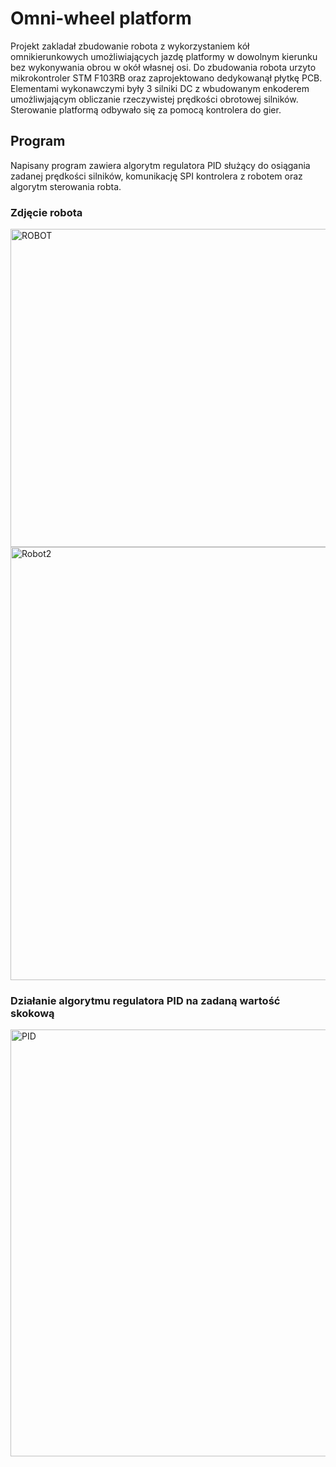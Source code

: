 # Omni-wheel platform
Projekt zakladał zbudowanie robota z wykorzystaniem kół omnikierunkowych umożliwiających jazdę platformy w dowolnym kierunku bez wykonywania obrou w okół własnej osi.
Do zbudowania robota urzyto mikrokontroler STM F103RB oraz zaprojektowano dedykowanął płytkę PCB. Elementami wykonawczymi były 3 silniki DC
z wbudowanym enkoderem umożliwjającym obliczanie rzeczywistej prędkości obrotowej silników. Sterowanie platformą odbywało się za pomocą kontrolera do gier.
## Program
Napisany program zawiera algorytm regulatora PID służący do osiągania zadanej prędkości silników, komunikację SPI kontrolera z robotem oraz algorytm sterowania robta.
### Zdjęcie robota 

<img width="509" alt="ROBOT" src="https://user-images.githubusercontent.com/62465226/82304467-acc95b00-99bc-11ea-86e4-deb19443f3e7.png">

<img width="693" alt="Robot2" src="https://user-images.githubusercontent.com/62465226/82304277-670c9280-99bc-11ea-84b9-daf13b3d3420.png">

### Działanie algorytmu regulatora PID na zadaną wartość skokową 
<img width="683" alt="PID" src="https://user-images.githubusercontent.com/62465226/82304879-31b47480-99bd-11ea-96af-f0bb539bae26.png">
